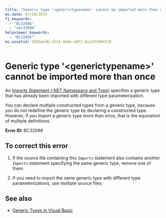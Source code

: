 ```yaml
---
title: "Generic type '<generictypename>' cannot be imported more than once"
ms.date: 07/20/2015
f1_keywords: 
  - "BC32086"
  - "vbc32086"
helpviewer_keywords: 
  - "BC32086"
ms.assetid: d93bae4b-3224-4a6e-a072-8ce231084519
---
```

# Generic type '\<generictypename>' cannot be imported more than once
An [Imports Statement (.NET Namespace and Type)](../../visual-basic/language-reference/statements/imports-statement-net-namespace-and-type.md) specifies a generic type that has already been imported with different type parameterization.  
  
 You can declare multiple constructed types from a generic type, because you do not redefine the generic type by declaring a constructed type. However, if you import a generic type more than once, that is the equivalent of multiple definitions.  
  
 **Error ID:** BC32086  
  
## To correct this error  
  
1. If the source file containing this `Imports` statement also contains another `Imports` statement specifying the same generic type, remove one of them.  
  
2. If you need to import the same generic type with different type parameterizations, use multiple source files.  
  
## See also

- [Generic Types in Visual Basic](../../visual-basic/programming-guide/language-features/data-types/generic-types.md)
